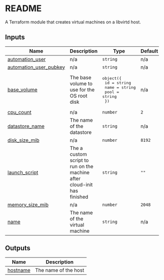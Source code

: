 # README
A Terraform module that creates virtual machines on a libvirtd host.
<!-- BEGIN_TF_DOCS -->
## Inputs

| Name | Description | Type | Default | Required |
|------|-------------|------|---------|:--------:|
| <a name="input_automation_user"></a> [automation\_user](#input\_automation\_user) | n/a | `string` | n/a | yes |
| <a name="input_automation_user_pubkey"></a> [automation\_user\_pubkey](#input\_automation\_user\_pubkey) | n/a | `string` | n/a | yes |
| <a name="input_base_volume"></a> [base\_volume](#input\_base\_volume) | The base volume to use for the OS root disk | <pre>object({<br/>    id   = string<br/>    name = string<br/>    pool = string<br/>  })</pre> | n/a | yes |
| <a name="input_cpu_count"></a> [cpu\_count](#input\_cpu\_count) | n/a | `number` | `2` | no |
| <a name="input_datastore_name"></a> [datastore\_name](#input\_datastore\_name) | The name of the datastore | `string` | n/a | yes |
| <a name="input_disk_size_mib"></a> [disk\_size\_mib](#input\_disk\_size\_mib) | n/a | `number` | `8192` | no |
| <a name="input_launch_script"></a> [launch\_script](#input\_launch\_script) | The a custom script to run on the machine after cloud-init has finished | `string` | `""` | no |
| <a name="input_memory_size_mib"></a> [memory\_size\_mib](#input\_memory\_size\_mib) | n/a | `number` | `2048` | no |
| <a name="input_name"></a> [name](#input\_name) | The name of the virtual machine | `string` | n/a | yes |

## Outputs

| Name | Description |
|------|-------------|
| <a name="output_hostname"></a> [hostname](#output\_hostname) | The name of the host |
<!-- END_TF_DOCS -->